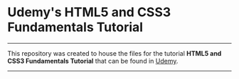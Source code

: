 # Udemy's HTML5 and CSS3 Fundamentals Tutorial

---
This repository was created to house the files for the tutorial __HTML5 and CSS3 Fundamentals Tutorial__ that can be found in [Udemy](https://www.udemy.com/course/html5-fundamentals-for-beginners/).

---
